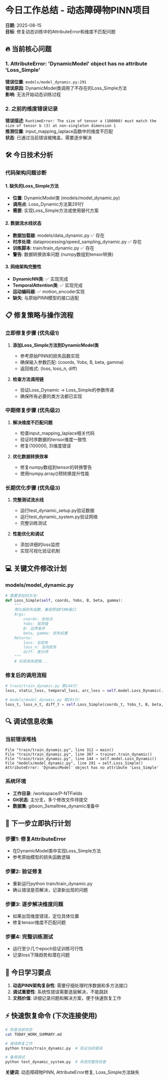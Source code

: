 # 今日工作总结 - 动态障碍物PINN项目

**日期**: 2025-08-15  
**目标**: 修复动态训练中的AttributeError和维度不匹配问题

## 🔥 当前核心问题

### 1. AttributeError: 'DynamicModel' object has no attribute 'Loss_Simple'
**错误位置**: `models/model_dynamic.py:291`  
**错误原因**: DynamicModel类调用了不存在的Loss_Simple方法  
**影响**: 无法开始动态训练过程

### 2. 之前的维度错误记录
**错误描述**: `RuntimeError: The size of tensor a (100000) must match the size of tensor b (3) at non-singleton dimension 1`  
**推测位置**: input_mapping_laplace函数中的维度不匹配  
**状态**: 已通过当前错误被掩盖，需要逐步解决

## 🛠️ 今日技术分析

### 代码架构问题诊断

#### 1. 缺失的Loss_Simple方法
- **位置**: DynamicModel类 (models/model_dynamic.py)
- **调用点**: Loss_Dynamic方法第291行
- **需要**: 实现Loss_Simple方法或使用替代方案

#### 2. 数据流水线状态
- **数据加载器**: models/data_dynamic.py ✅ 存在
- **时序处理**: dataprocessing/speed_sampling_dynamic.py ✅ 存在  
- **训练脚本**: train/train_dynamic.py ✅ 存在
- **警告**: 数据转换效率问题 (numpy数组到tensor转换)

#### 3. 网络架构完整性
- **DynamicNN类**: ✅ 实现完成
- **TemporalAttention类**: ✅ 实现完成
- **运动编码器**: ✅ motion_encoder实现
- **缺失**: 与原始PINN模型的接口适配

## 📋 修复策略与操作流程

### 立即修复步骤 (优先级1)
1. **添加Loss_Simple方法到DynamicModel类**
   - 参考原始PINN的损失函数实现
   - 确保输入参数匹配: (coords, Yobs, B, beta, gamma)
   - 返回格式: (loss, loss_n, diff)

2. **检查方法调用链**
   - 验证Loss_Dynamic → Loss_Simple的参数传递
   - 确保所有必要的类方法都已实现

### 中期修复步骤 (优先级2)
1. **解决维度不匹配问题**
   - 检查input_mapping_laplace相关代码
   - 验证时序数据的tensor维度一致性
   - 修复(100000, 3)维度错误

2. **优化数据转换效率**
   - 修复numpy数组到tensor的转换警告
   - 使用numpy.array()预转换提升性能

### 长期优化步骤 (优先级3)
1. **完整测试流水线**
   - 运行test_dynamic_setup.py验证数据
   - 运行test_dynamic_system.py验证网络
   - 完整训练测试

2. **性能优化和调试**
   - 添加详细的loss监控
   - 实现可视化验证机制

## 💻 关键文件修改计划

### models/model_dynamic.py
```python
# 需要添加的方法:
def Loss_Simple(self, coords, Yobs, B, beta, gamma):
    """
    简化版损失函数，兼容原始PINN接口
    Args:
        coords: 坐标点
        Yobs: 观测值  
        B: 边界条件
        beta, gamma: 损失权重
    Returns:
        loss: 总损失
        loss_n: 法向损失  
        diff: 差分项
    """
    # 实现具体逻辑...
```

### 修复后的调用流程
```python
# train/train_dynamic.py 第144行:
loss, static_loss, temporal_loss, arc_loss = self.model.Loss_Dynamic(...)

# models/model_dynamic.py 第291行:
loss_t, loss_n_t, diff_t = self.Loss_Simple(coords_t, Yobs_t, B, beta, gamma)
```

## 🔍 调试信息收集

### 当前错误堆栈
```
File "train/train_dynamic.py", line 312 → main()
File "train/train_dynamic.py", line 307 → trainer.train_dynamic() 
File "train/train_dynamic.py", line 144 → self.model.Loss_Dynamic()
File "models/model_dynamic.py", line 291 → self.Loss_Simple()
AttributeError: 'DynamicModel' object has no attribute 'Loss_Simple'
```

### 系统环境
- **工作目录**: /workspace/P-NTFields
- **Git状态**: 主分支，多个修改文件待提交
- **数据集**: gibson_3smalltree_dynamic准备中

## 🚀 下一步立即执行计划

### 步骤1: 修复AttributeError
- 在DynamicModel类中实现Loss_Simple方法
- 参考原始模型的损失函数逻辑

### 步骤2: 验证修复
- 重新运行python train/train_dynamic.py
- 确认错误是否解决，记录新出现的问题

### 步骤3: 逐步解决维度问题
- 如果出现维度错误，定位具体位置
- 修复tensor维度不匹配问题

### 步骤4: 完整训练测试
- 运行至少几个epoch验证训练可行性
- 记录loss下降趋势和潜在问题

## 📝 今日学习要点

1. **动态PINN架构复杂性**: 需要仔细处理时序数据和多方法接口
2. **调试重要性**: 系统性错误需要逐层解决，不能跳跃
3. **文档价值**: 详细记录问题和解决方案，便于快速恢复工作

## ⚡ 快速恢复命令 (下次连接使用)

```bash
# 检查当前状态
cat TODAY_WORK_SUMMARY.md

# 继续修复工作  
python train/train_dynamic.py  # 验证当前错误

# 备用调试
python test_dynamic_system.py  # 系统完整性检查
```

**关键词**: 动态障碍物PINN, AttributeError修复, Loss_Simple方法缺失